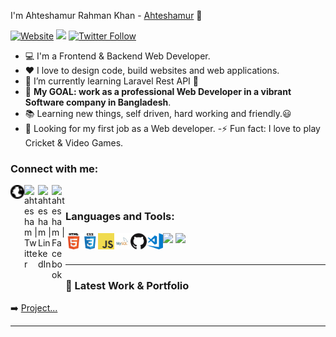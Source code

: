  I'm Ahteshamur Rahman Khan - [Ahteshamur][website] :boy:

[![Website](https://img.shields.io/website?label=thamrk.com&style=for-the-badge&url=https%3A%2F%2Fthamrk.com)](https://thamrk.com/)
<a href="https://www.linkedin.com/in/ahteshamur-rahman-khan-293285190/"><img  src="https://img.shields.io/badge/linkedin-%230077B5.svg?&style=for-the-badge&logo=linkedin&logoColor=white"></a>
[![Twitter Follow](https://img.shields.io/twitter/follow/ahteshamurrahmn?color=1DA1F2&logo=twitter&style=for-the-badge)](https://twitter.com/intent/follow?original_referer=https%3A%2F%2Fgithub.com%2Fahteshamurrahmn&screen_name=ahteshamurrahmn)

- :computer: I'm a Frontend & Backend Web Developer.
- :heart: I love to design  code, build websites and web applications.
- 🌱 I’m currently learning Laravel Rest API :green_book:
- :electric_plug: **My GOAL: work as a professional Web Developer in a vibrant Software company in Bangladesh**.
- :books: Learning new things, self driven, hard working and friendly.:smiley:
- 💼 Looking for my first job as a Web developer.
-⚡ Fun fact: I love to play Cricket & Video Games.

### Connect with me:

[<img align="left" alt="thamrk.com" width="22px" src="https://raw.githubusercontent.com/iconic/open-iconic/master/svg/globe.svg" />][website]
[<img align="left" alt="ahtesham | Twitter" width="22px" src="https://cdn.jsdelivr.net/npm/simple-icons@v3/icons/twitter.svg" />][twitter]
[<img align="left" alt="ahtesham | LinkedIn" width="22px" src="https://cdn.jsdelivr.net/npm/simple-icons@v3/icons/linkedin.svg" />][linkedin]
[<img align="left" alt="ahtesham | Facebook" width="22px" src="https://cdn.jsdelivr.net/npm/simple-icons@v3/icons/facebook.svg" />][facebook]

<br />

### Languages and Tools:


<img align="left" alt="HTML5" width="26px" src="https://raw.githubusercontent.com/github/explore/80688e429a7d4ef2fca1e82350fe8e3517d3494d/topics/html/html.png" />
<img align="left" alt="CSS3" width="26px" src="https://raw.githubusercontent.com/github/explore/80688e429a7d4ef2fca1e82350fe8e3517d3494d/topics/css/css.png" />
<img align="left" alt="JavaScript" width="26px" src="https://raw.githubusercontent.com/github/explore/80688e429a7d4ef2fca1e82350fe8e3517d3494d/topics/javascript/javascript.png" />
<img align="left" alt="MySQL" width="26px" src="https://raw.githubusercontent.com/github/explore/80688e429a7d4ef2fca1e82350fe8e3517d3494d/topics/mysql/mysql.png" />
<img align="left" alt="GitHub" width="26px" src="https://raw.githubusercontent.com/github/explore/78df643247d429f6cc873026c0622819ad797942/topics/github/github.png" />
<img src="https://img.shields.io/badge/php%20-%23777BB4.svg?&style=for-the-badge&logo=php&logoColor=white"/>
<img src="https://img.shields.io/badge/laravel%20-%23FF2D20.svg?&style=for-the-badge&logo=laravel&logoColor=white"/> 
<img align="left" alt="Visual Studio Code" width="26px" src="https://raw.githubusercontent.com/github/explore/80688e429a7d4ef2fca1e82350fe8e3517d3494d/topics/visual-studio-code/visual-studio-code.png" />
<br />
<br />

---

### 📁 Latest Work & Portfolio

➡️ [Project...](https://thamrk.com/portfolio.html)

---


[website]: https://thamrk.com/
[twitter]: https://twitter.com/ahteshamurrahmn
[linkedin]: https://www.linkedin.com/in/ahteshamur-rahman-khan-293285190/
[facebook]: https://www.facebook.com/ahteshamurrahman.khan.106

